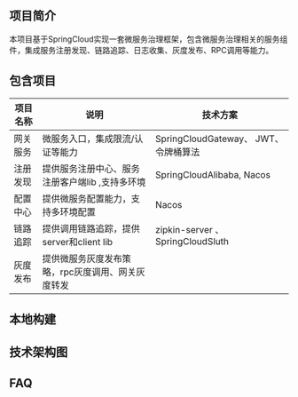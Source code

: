 ## 项目简介
本项目基于SpringCloud实现一套微服务治理框架，包含微服务治理相关的服务组件，集成服务注册发现、链路追踪、日志收集、灰度发布、RPC调用等能力。
## 包含项目
| 项目名称| 说明| 技术方案|
|--- | --- | --- |
| 网关服务| 微服务入口，集成限流/认证等能力| SpringCloudGateway、 JWT、 令牌桶算法|
|注册发现 | 提供服务注册中心、服务注册客户端lib ,支持多环境| SpringCloudAlibaba, Nacos | 
|配置中心 | 提供微服务配置能力，支持多环境配置|Nacos
| 链路追踪| 提供调用链路追踪，提供server和client lib| zipkin-server 、SpringCloudSluth
| 灰度发布 | 提供微服务灰度发布策略，rpc灰度调用、网关灰度转发| 


## 本地构建

## 技术架构图

## FAQ
